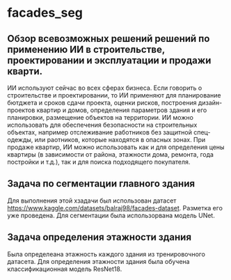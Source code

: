 # facades_seg
## Обзор всевозможных решений решений по применению ИИ в строительстве, проектировании и эксплуатации и продажи кварти.
ИИ используют сейчас во всех сферах бизнеса. Если говорить о строительстве и проектировании, то ИИ применяют для планирование бютджета и сроков сдачи проекта, оценки рисков, построения дизайн-проектов квартир и домов, определения параметров здания и его планировки, размещение объектов на территории. 
ИИ можно использовать для обеспечения безопасности на строительных объектах, например отслеживание работников без защитной спец-одежды, или раотников, которые находятся в опасных зонах.
При продаже квартир, ИИ можно использовать как и для определения цены квартиры (в зависимости от района, этажности дома, ремонта, года постройки и т.д.), так и для поиска подходящего покупателя.
## Задача по сегментации главного здания
Для выполнения этой хзадачи был использован датасет https://www.kaggle.com/datasets/balraj98/facades-dataset. Разметка его уже проведена. Для сегментации была использорвана модель UNet.
## Задача определения этажности здания
Была определеана этажность каждого здания из тренировочного датасета. Для определения этажности здания была обучена классификационная модель ResNet18.
